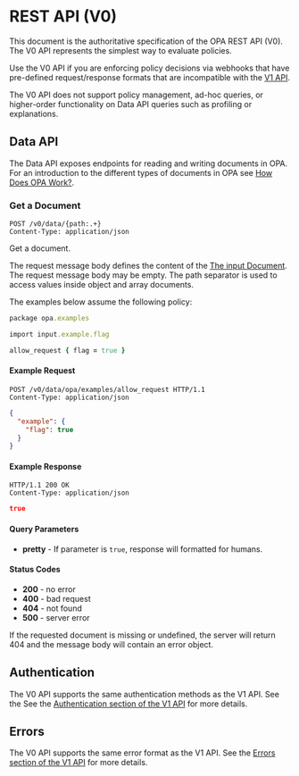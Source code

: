 # REST API (V0)

This document is the authoritative specification of the OPA REST API (V0).
The V0 API represents the simplest way to evaluate policies.

Use the V0 API if you are enforcing policy decisions via webhooks that have
pre-defined request/response formats that are incompatible with the [V1
API](../rest-v1).

The V0 API does not support policy management, ad-hoc queries, or higher-order
functionality on Data API queries such as profiling or explanations.

## <a name="data-api"></a> Data API

The Data API exposes endpoints for reading and writing documents in OPA. For an
introduction to the different types of documents in OPA see [How Does OPA
Work?](../../how-does-opa-work/).

### Get a Document

```
POST /v0/data/{path:.+}
Content-Type: application/json
```

Get a document.

The request message body defines the content of the [The input Document](../../how-does-opa-work#the-input-document). The request message body may be empty. The path separator is used to access values inside object and array documents.

The examples below assume the following policy:

```ruby
package opa.examples

import input.example.flag

allow_request { flag = true }
```

#### Example Request

```http
POST /v0/data/opa/examples/allow_request HTTP/1.1
Content-Type: application/json
```

```json
{
  "example": {
    "flag": true
  }
}
```

#### Example Response

```http
HTTP/1.1 200 OK
Content-Type: application/json
```

```json
true
```

#### Query Parameters

- **pretty** - If parameter is `true`, response will formatted for humans.

#### Status Codes

- **200** - no error
- **400** - bad request
- **404** - not found
- **500** - server error

If the requested document is missing or undefined, the server will return 404 and the message body will contain an error object.

## Authentication

The V0 API supports the same authentication methods as the V1 API. See the  See the [Authentication section of the V1 API](../rest-v1#authentication) for more details.

## Errors

The V0 API supports the same error format as the V1 API. See the [Errors section of the V1 API](../rest-v1#errors) for more details.
